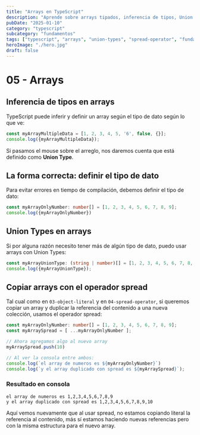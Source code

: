 ```yaml
---
title: "Arrays en TypeScript"
description: "Aprende sobre arrays tipados, inferencia de tipos, Union Types y cómo copiar arrays correctamente con el operador spread."
pubDate: "2025-01-10"
category: "typescript"
subcategory: "fundamentos"
tags: ["typescript", "arrays", "union-types", "spread-operator", "fundamentos"]
heroImage: "./hero.jpg"
draft: false
---
```


# 05 - Arrays

## Inferencia de tipos en arrays

TypeScript puede inferir y definir un array según el tipo de dato según lo que ve:

```typescript
const myArrayMultipleData = [1, 2, 3, 4, 5, '6', false, {}];
console.log({myArrayMultipleData});
```

Si pasamos el mouse sobre el arreglo, nos daremos cuenta que está definido como **Union Type**.

## La forma correcta: definir el tipo de dato

Para evitar errores en tiempo de compilación, debemos definir el tipo de dato:

```typescript
const myArrayOnlyNumber: number[] = [1, 2, 3, 4, 5, 6, 7, 8, 9];
console.log({myArrayOnlyNumber})
```

## Union Types en arrays

Si por alguna razón necesito tener más de algún tipo de dato, puedo usar arrays con Union Types:

```typescript
const myArrayUnionType: (string | number)[] = [1, 2, 3, 4, 5, 6, 7, 8, 9, '10'];
console.log({myArrayUnionType});
```

## Copiar arrays con el operador spread

Tal cual como en `03-object-literal` y en `04-spread-operator`, si queremos copiar un array y duplicar la referencia del contenido a una nueva colección, usamos el operador spread:

```typescript
const myArrayOnlyNumber: number[] = [1, 2, 3, 4, 5, 6, 7, 8, 9];
const myArraySpread = [ ...myArrayOnlyNumber ];

// Ahora agregamos algo al nuevo array
myArraySpread.push(10)

// Al ver la consola entre ambos:
console.log(`el array de numeros es ${myArrayOnlyNumber}`)
console.log(`y el array duplicado con spread es ${myArraySpread}`);
```

### Resultado en consola

```
el array de numeros es 1,2,3,4,5,6,7,8,9
y el array duplicado con spread es 1,2,3,4,5,6,7,8,9,10
```

Aquí vemos nuevamente que al usar spread, no estamos copiando literal la referencia al contenido, más sí estamos haciendo nuevas referencias pero con la misma estructura para el nuevo array.
